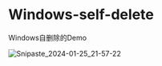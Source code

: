 # Windows-self-delete
Windows自删除的Demo

![Snipaste_2024-01-25_21-57-22](1/Snipaste_2024-01-25_21-57-22.png)

